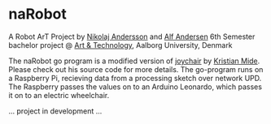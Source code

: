 # naRobot
A Robot ArT Project by [Nikolaj Andersson](https://github.com/NikolajAndersson) and [Alf Andersen](https://github.com/alfandersen)
6th Semester bachelor project @ [Art & Technology](www.art.aau.dk), Aalborg University, Denmark

The naRobot go program is a modified version of [joychair](https://github.com/fasmide/joychair) by [Kristian Mide](https://github.com/fasmide). Please check out his source code for more details.
The go-program runs on a Raspberry Pi, recieving data from a processing sketch over network UPD. The Raspberry passes the values on to an Arduino Leonardo, which passes it on to an electric wheelchair.

... project in development ...
